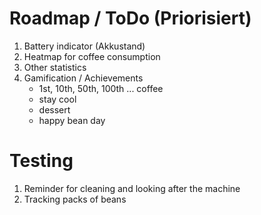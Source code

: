 
# Roadmap / ToDo (Priorisiert)

1. Battery indicator (Akkustand)
2. Heatmap for coffee consumption
3. Other statistics
4. Gamification / Achievements
   - 1st, 10th, 50th, 100th ... coffee
   - stay cool
   - dessert
   - happy bean day

# Testing
1. Reminder for cleaning and looking after the machine
2. Tracking packs of beans
